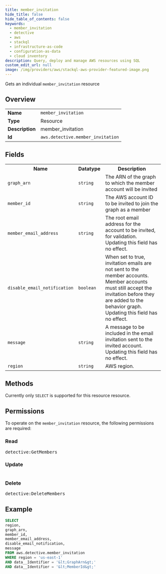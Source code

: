 ```yaml
---
title: member_invitation
hide_title: false
hide_table_of_contents: false
keywords:
  - member_invitation
  - detective
  - aws
  - stackql
  - infrastructure-as-code
  - configuration-as-data
  - cloud inventory
description: Query, deploy and manage AWS resources using SQL
custom_edit_url: null
image: /img/providers/aws/stackql-aws-provider-featured-image.png
---
```

Gets an individual <code>member_invitation</code> resource

## Overview
<table><tbody>
<tr><td><b>Name</b></td><td><code>member_invitation</code></td></tr>
<tr><td><b>Type</b></td><td>Resource</td></tr>
<tr><td><b>Description</b></td><td>member_invitation</td></tr>
<tr><td><b>Id</b></td><td><code>aws.detective.member_invitation</code></td></tr>
</tbody></table>

## Fields
<table><tbody>
<tr><th>Name</th><th>Datatype</th><th>Description</th></tr>
<tr><td><code>graph_arn</code></td><td><code>string</code></td><td>The ARN of the graph to which the member account will be invited</td></tr>
<tr><td><code>member_id</code></td><td><code>string</code></td><td>The AWS account ID to be invited to join the graph as a member</td></tr>
<tr><td><code>member_email_address</code></td><td><code>string</code></td><td>The root email address for the account to be invited, for validation. Updating this field has no effect.</td></tr>
<tr><td><code>disable_email_notification</code></td><td><code>boolean</code></td><td>When set to true, invitation emails are not sent to the member accounts. Member accounts must still accept the invitation before they are added to the behavior graph. Updating this field has no effect.</td></tr>
<tr><td><code>message</code></td><td><code>string</code></td><td>A message to be included in the email invitation sent to the invited account. Updating this field has no effect.</td></tr>
<tr><td><code>region</code></td><td><code>string</code></td><td>AWS region.</td></tr>

</tbody></table>

## Methods
Currently only <code>SELECT</code> is supported for this resource resource.

## Permissions

To operate on the <code>member_invitation</code> resource, the following permissions are required:

### Read
<pre>
detective:GetMembers</pre>

### Update
<pre>
</pre>

### Delete
<pre>
detective:DeleteMembers</pre>


## Example
```sql
SELECT
region,
graph_arn,
member_id,
member_email_address,
disable_email_notification,
message
FROM aws.detective.member_invitation
WHERE region = 'us-east-1'
AND data__Identifier = '&lt;GraphArn&gt;'
AND data__Identifier = '&lt;MemberId&gt;'
```
